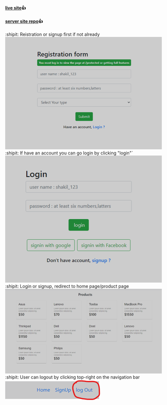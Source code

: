 #### [live site](https://go4garagefullstack.web.app):+1:
#### [server site repo](https://github.com/shakil51298/assignment_task2_Go4Garage_server):+1:

 :shipit: Reistration or signup first if not already
<img src="/src/img/signUp.png" alt="signUpPagess"> 
</br>
 :shipit: If have an account you can go login by clicking "login"`
<img src="/src/img/LoginPage.png" alt="signinPagess">
</br>
 :shipit: Login or signup, redirect to home page/product page
<img src="/src/img/products-home.png" alt="homePages">
</br>
 :shipit: User can logout by clicking top-right on the navigation bar
 </br>
<img src="/src/img/logOut.png" alt="logOuts">

